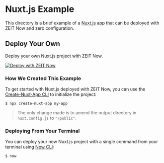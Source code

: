 # Nuxt.js Example

This directory is a brief example of a [Nuxt.js](https://nuxtjs.org) app that can be deployed with ZEIT Now and zero configuration.

## Deploy Your Own

Deploy your own Nuxt.js project with ZEIT Now.

[![Deploy with ZEIT Now](https://zeit.co/button)](https://zeit.co/new/project?template=https://github.com/zeit/now-examples/tree/master/nuxtjs)

### How We Created This Example

To get started with Nuxt.js deployed with ZEIT Now, you can use the [Create-Nuxt-App CLI](https://www.npmjs.com/package/create-nuxt-app) to initialize the project:

```shell
$ npx create-nuxt-app my-app
```

> The only change made is to amend the output directory in `nuxt.config.js` to `"/public"`.

### Deploying From Your Terminal

You can deploy your new Nuxt.js project with a single command from your terminal using [Now CLI](/download):

```shell
$ now
```
